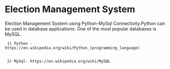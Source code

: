  # Election Management System
 
Election Management System using Python-MySql Connectivity.Python can be used in database applications. One of the most popular databases is MySQL.
 
 
     1) Python - https://en.wikipedia.org/wiki/Python_(programming_language)
     
     
     2) MySql- https://en.wikipedia.org/wiki/MySQL











